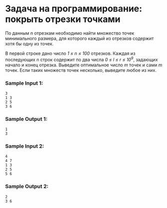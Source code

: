# Задача на программирование: покрыть отрезки точками

По данным *n* отрезкам необходимо найти множество точек минимального размера, для которого каждый из отрезков содержит хотя бы одну из точек.

В первой строке дано число *1 $\le$ n $\le$ 100* отрезков. Каждая из последующих n строк содержит по два числа *0 $\le$ l $\le$ r $\le$ $10^9$*, задающих начало и конец отрезка. Выведите оптимальное число *m* точек и сами *m* точек. Если таких множеств точек несколько, выведите любое из них.

### Sample Input 1:
```
3
1 3
2 5
3 6
```
### Sample Output 1:
```
1
3 
```
### Sample Input 2:
```
4
4 7
1 3
2 5
5 6
```
### Sample Output 2:
```
2
3 6 
```